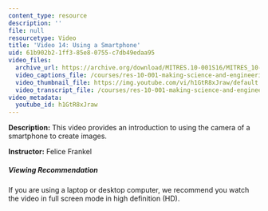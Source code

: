 ```yaml
---
content_type: resource
description: ''
file: null
resourcetype: Video
title: 'Video 14: Using a Smartphone'
uid: 61b902b2-1ff3-85e8-0755-c7db49edaa95
video_files:
  archive_url: https://archive.org/download/MITRES.10-001S16/MITRES_10-001S16_Track18_300k.mp4
  video_captions_file: /courses/res-10-001-making-science-and-engineering-pictures-a-practical-guide-to-presenting-your-work-spring-2016/6de843aa96fb598a9051c6c5c81f12a3_h1GtR8xJraw.vtt
  video_thumbnail_file: https://img.youtube.com/vi/h1GtR8xJraw/default.jpg
  video_transcript_file: /courses/res-10-001-making-science-and-engineering-pictures-a-practical-guide-to-presenting-your-work-spring-2016/d6248194989f54bf6b73346cb0730d54_h1GtR8xJraw.pdf
video_metadata:
  youtube_id: h1GtR8xJraw
---
```


**Description:** This video provides an introduction to using the camera of a smartphone to create images.

**Instructor:** Felice Frankel

##### Viewing Recommendation

If you are using a laptop or desktop computer, we recommend you watch the video in full screen mode in high definition (HD).